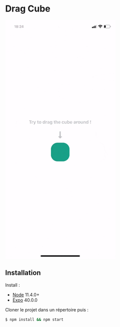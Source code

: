 # Drag Cube

![](preview.gif)

## Installation

Install : 

-   [Node](https://nodejs.org/en/) 11.4.0+ 
-   [Expo](https://expo.io/) 40.0.0

Cloner le projet dans un répertoire puis :

```bash
$ npm install && npm start
```

